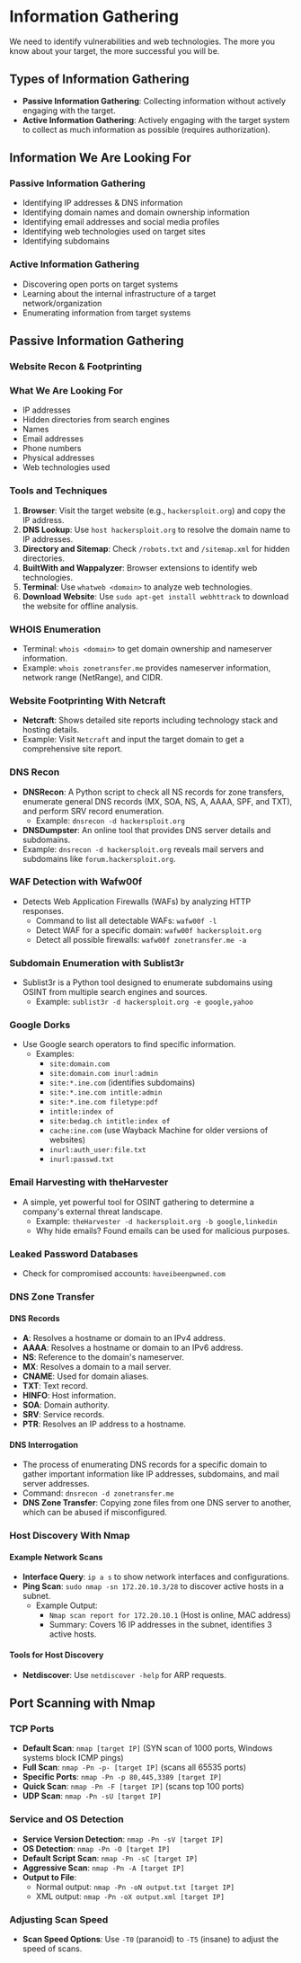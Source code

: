 # Information Gathering

We need to identify vulnerabilities and web technologies. The more you know about your target, the more successful you will be.

## Types of Information Gathering
- **Passive Information Gathering**: Collecting information without actively engaging with the target.
- **Active Information Gathering**: Actively engaging with the target system to collect as much information as possible (requires authorization).

## Information We Are Looking For

### Passive Information Gathering
- Identifying IP addresses & DNS information
- Identifying domain names and domain ownership information
- Identifying email addresses and social media profiles
- Identifying web technologies used on target sites
- Identifying subdomains

### Active Information Gathering
- Discovering open ports on target systems
- Learning about the internal infrastructure of a target network/organization
- Enumerating information from target systems

## Passive Information Gathering

### Website Recon & Footprinting

### What We Are Looking For
- IP addresses
- Hidden directories from search engines
- Names
- Email addresses
- Phone numbers
- Physical addresses
- Web technologies used

### Tools and Techniques
1. **Browser**: Visit the target website (e.g., `hackersploit.org`) and copy the IP address.
2. **DNS Lookup**: Use `host hackersploit.org` to resolve the domain name to IP addresses.
3. **Directory and Sitemap**: Check `/robots.txt` and `/sitemap.xml` for hidden directories.
4. **BuiltWith and Wappalyzer**: Browser extensions to identify web technologies.
5. **Terminal**: Use `whatweb <domain>` to analyze web technologies.
6. **Download Website**: Use `sudo apt-get install webhttrack` to download the website for offline analysis.

### WHOIS Enumeration
- Terminal: `whois <domain>` to get domain ownership and nameserver information.
- Example: `whois zonetransfer.me` provides nameserver information, network range (NetRange), and CIDR.

### Website Footprinting With Netcraft
- **Netcraft**: Shows detailed site reports including technology stack and hosting details.
- Example: Visit `Netcraft` and input the target domain to get a comprehensive site report.

### DNS Recon
- **DNSRecon**: A Python script to check all NS records for zone transfers, enumerate general DNS records (MX, SOA, NS, A, AAAA, SPF, and TXT), and perform SRV record enumeration.
  - Example: `dnsrecon -d hackersploit.org`
- **DNSDumpster**: An online tool that provides DNS server details and subdomains.
- Example: `dnsrecon -d hackersploit.org` reveals mail servers and subdomains like `forum.hackersploit.org`.

### WAF Detection with Wafw00f
- Detects Web Application Firewalls (WAFs) by analyzing HTTP responses.
  - Command to list all detectable WAFs: `wafw00f -l`
  - Detect WAF for a specific domain: `wafw00f hackersploit.org`
  - Detect all possible firewalls: `wafw00f zonetransfer.me -a`

### Subdomain Enumeration with Sublist3r
- Sublist3r is a Python tool designed to enumerate subdomains using OSINT from multiple search engines and sources.
  - Example: `sublist3r -d hackersploit.org -e google,yahoo`

### Google Dorks
- Use Google search operators to find specific information.
  - Examples:
    - `site:domain.com`
    - `site:domain.com inurl:admin`
    - `site:*.ine.com` (identifies subdomains)
    - `site:*.ine.com intitle:admin`
    - `site:*.ine.com filetype:pdf`
    - `intitle:index of`
    - `site:bedag.ch intitle:index of`
    - `cache:ine.com` (use Wayback Machine for older versions of websites)
    - `inurl:auth_user:file.txt`
    - `inurl:passwd.txt`

### Email Harvesting with theHarvester
- A simple, yet powerful tool for OSINT gathering to determine a company's external threat landscape.
  - Example: `theHarvester -d hackersploit.org -b google,linkedin`
  - Why hide emails? Found emails can be used for malicious purposes.

### Leaked Password Databases
- Check for compromised accounts: `haveibeenpwned.com`

### DNS Zone Transfer

#### DNS Records
- **A**: Resolves a hostname or domain to an IPv4 address.
- **AAAA**: Resolves a hostname or domain to an IPv6 address.
- **NS**: Reference to the domain's nameserver.
- **MX**: Resolves a domain to a mail server.
- **CNAME**: Used for domain aliases.
- **TXT**: Text record.
- **HINFO**: Host information.
- **SOA**: Domain authority.
- **SRV**: Service records.
- **PTR**: Resolves an IP address to a hostname.

#### DNS Interrogation
- The process of enumerating DNS records for a specific domain to gather important information like IP addresses, subdomains, and mail server addresses.
- Command: `dnsrecon -d zonetransfer.me`
- **DNS Zone Transfer**: Copying zone files from one DNS server to another, which can be abused if misconfigured.

### Host Discovery With Nmap

#### Example Network Scans
- **Interface Query**: `ip a s` to show network interfaces and configurations.
- **Ping Scan**: `sudo nmap -sn 172.20.10.3/28` to discover active hosts in a subnet.
  - Example Output:
    - `Nmap scan report for 172.20.10.1` (Host is online, MAC address)
    - Summary: Covers 16 IP addresses in the subnet, identifies 3 active hosts.

#### Tools for Host Discovery
- **Netdiscover**: Use `netdiscover -help` for ARP requests.

## Port Scanning with Nmap

### TCP Ports
- **Default Scan**: `nmap [target IP]` (SYN scan of 1000 ports, Windows systems block ICMP pings)
- **Full Scan**: `nmap -Pn -p- [target IP]` (scans all 65535 ports)
- **Specific Ports**: `nmap -Pn -p 80,445,3389 [target IP]`
- **Quick Scan**: `nmap -Pn -F [target IP]` (scans top 100 ports)
- **UDP Scan**: `nmap -Pn -sU [target IP]`

### Service and OS Detection
- **Service Version Detection**: `nmap -Pn -sV [target IP]`
- **OS Detection**: `nmap -Pn -O [target IP]`
- **Default Script Scan**: `nmap -Pn -sC [target IP]`
- **Aggressive Scan**: `nmap -Pn -A [target IP]`
- **Output to File**: 
  - Normal output: `nmap -Pn -oN output.txt [target IP]`
  - XML output: `nmap -Pn -oX output.xml [target IP]`

### Adjusting Scan Speed
- **Scan Speed Options**: Use `-T0` (paranoid) to `-T5` (insane) to adjust the speed of scans.
